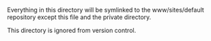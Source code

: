 Everything in this directory will be symlinked to the www/sites/default
repository except this file and the private directory.

This directory is ignored from version control.
